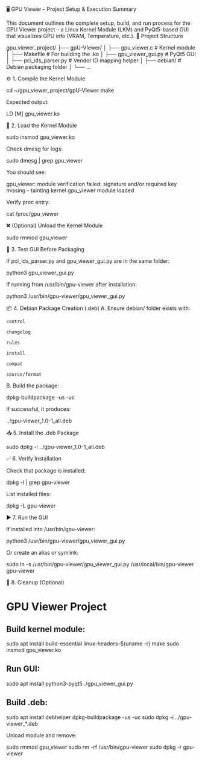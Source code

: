 🖥️ GPU Viewer – Project Setup & Execution Summary

This document outlines the complete setup, build, and run process for the GPU Viewer project – a Linux Kernel Module (LKM) and PyQt5-based GUI that visualizes GPU info (VRAM, Temperature, etc.).
📁 Project Structure

gpu_viewer_project/
├── gpU-VIewer/
│   ├── gpu_viewer.c              # Kernel module
│   ├── Makefile                  # For building the .ko
│   ├── gpu_viewer_gui.py         # PyQt5 GUI
│   ├── pci_ids_parser.py         # Vendor ID mapping helper
│   ├── debian/                   # Debian packaging folder
│   └── ...

⚙️ 1. Compile the Kernel Module

cd ~/gpu_viewer_project/gpU-VIewer
make

Expected output:

LD [M]  gpu_viewer.ko

🧠 2. Load the Kernel Module

sudo insmod gpu_viewer.ko

Check dmesg for logs:

sudo dmesg | grep gpu_viewer

You should see:

gpu_viewer: module verification failed: signature and/or required key missing - tainting kernel
gpu_viewer module loaded

Verify proc entry:

cat /proc/gpu_viewer

❌ (Optional) Unload the Kernel Module

sudo rmmod gpu_viewer

🧪 3. Test GUI Before Packaging

If pci_ids_parser.py and gpu_viewer_gui.py are in the same folder:

python3 gpu_viewer_gui.py

If running from /usr/bin/gpu-viewer after installation:

python3 /usr/bin/gpu-viewer/gpu_viewer_gui.py

📦 4. Debian Package Creation (.deb)
A. Ensure debian/ folder exists with:

    control

    changelog

    rules

    install

    compat

    source/format

B. Build the package:

dpkg-buildpackage -us -uc

If successful, it produces:

../gpu-viewer_1.0-1_all.deb

📥 5. Install the .deb Package

sudo dpkg -i ../gpu-viewer_1.0-1_all.deb

✅ 6. Verify Installation

Check that package is installed:

dpkg -l | grep gpu-viewer

List installed files:

dpkg -L gpu-viewer

▶️ 7. Run the GUI

If installed into /usr/bin/gpu-viewer:

python3 /usr/bin/gpu-viewer/gpu_viewer_gui.py

Or create an alias or symlink:

sudo ln -s /usr/bin/gpu-viewer/gpu_viewer_gui.py /usr/local/bin/gpu-viewer
gpu-viewer

🧹 8. Cleanup (Optional)













# GPU Viewer Project

## Build kernel module:
sudo apt install build-essential linux-headers-$(uname -r)
make
sudo insmod gpu_viewer.ko

## Run GUI:
sudo apt install python3-pyqt5
./gpu_viewer_gui.py

## Build .deb:
sudo apt install debhelper
dpkg-buildpackage -us -uc
sudo dpkg -i ../gpu-viewer_*.deb

Unload module and remove:

sudo rmmod gpu_viewer
sudo rm -rf /usr/bin/gpu-viewer
sudo dpkg -r gpu-viewer
